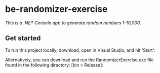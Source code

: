 # be-randomizer-exercise

_This is a .NET Console app to generate random numbers 1-10,000._

## Get started

To run this project locally, download, open in Visual Studio, and hit 'Start':

Alternatively, you can download and run the RandomizerExercise.exe file found in the following directory: [bin > Release]:


 
